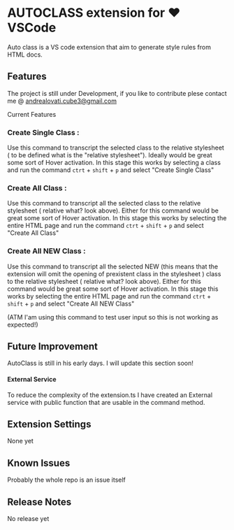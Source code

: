 # AUTOCLASS extension for ❤️ VSCode

Auto class is a VS code extension that aim to generate style rules from HTML docs.

## Features

The project is still under Development, if you like to contribute plese contact me @ andrealovati.cube3@gmail.com

Current Features

### Create Single Class :
Use this command to transcript the selected class to the relative stylesheet ( to be defined what is the "relative stylesheet"). Ideally would be great some sort of Hover activation. In this stage this works by selecting a class and run the command ```ctrt``` + ```shift``` + ```p``` and select "Create Single Class"

### Create All Class :
Use this command to transcript all the selected class to the relative stylesheet ( relative what? look above).
Either for this command would be great some sort of Hover activation. In this stage this works by selecting the entire HTML page and run the command ```ctrt``` + ```shift``` + ```p```  and select "Create All Class"

### Create All NEW Class :
Use this command to transcript all the selected NEW (this means that the extension will omit the opening of prexistent class in the stylesheet ) class to the relative stylesheet ( relative what? look above).
Either for this command would be great some sort of Hover activation. In this stage this works by selecting the entire HTML page and run the command ```ctrt``` + ```shift``` + ```p```  and select "Create All NEW Class"

(ATM I'am using this command to test user input so this is not working as expected!)


## Future Improvement 

AutoClass is still in his early days. I will update this section soon!

#### External Service 
To reduce the complexity of the extension.ts I have created an External service with public function that are usable in the command method. 


## Extension Settings

None yet

## Known Issues

Probably the whole repo is an issue itself

## Release Notes

No release yet
